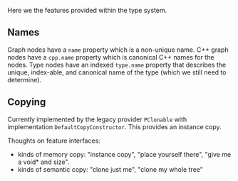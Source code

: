 Here we the features provided within the type system.

## Names

Graph nodes have a `name` property which is a non-unique name. C++ graph nodes have a `cpp.name` property which is canonical C++ names for the nodes. Type nodes have an indexed `type.name` property that describes the unique, index-able, and canonical name of the type (which we still need to determine).

## Copying

Currently implemented by the legacy provider `PClonable` with implementation `DefaultCopyConstructor`. This provides an instance copy.

Thoughts on feature interfaces:

* kinds of memory copy: "instance copy", "place yourself there", "give me a void* and size".
* kinds of semantic copy: "clone just me", "clone my whole tree"

